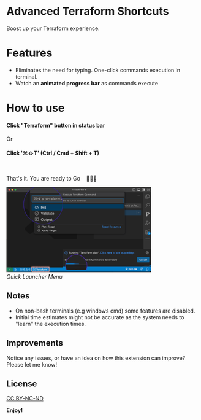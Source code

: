 # Advanced Terraform Shortcuts
Boost up your Terraform experience.

# Features
* Eliminates the need for typing. One-click commands execution in terminal.
* Watch an **animated progress bar** as commands execute

# How to use

#### Click "Terraform" button in status bar
Or
#### Click '⌘⇧T' (Ctrl / Cmd + Shift + T)
<br>

That's it. You are ready to Go &nbsp;&nbsp; 🎉🎉🎉

<p align="left">
<img src="assets/demo-all.png" width=75%>
<br/>
<em>Quick Launcher Menu</em>
</p>

## Notes
* On non-bash terminals (e.g windows cmd) some features are disabled.
* Initial time estimates might not be accurate as the system needs to "learn" the execution times.

## Improvements

Notice any issues, or have an idea on how this extension can improve? Please let me know!

## License

[CC BY-NC-ND](LICENSE)

**Enjoy!**
